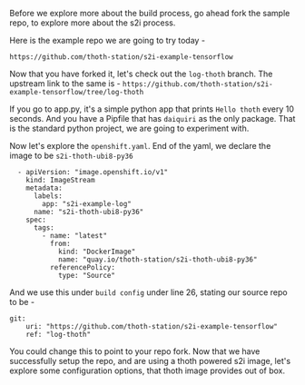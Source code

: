 Before we explore more about the build process, go ahead fork the sample repo,
to explore more about the s2i process. 

Here is the example repo we are going to try today - 

``https://github.com/thoth-station/s2i-example-tensorflow``

Now that you have forked it, let's check out the `log-thoth` branch.
The upstream link to the same is - `https://github.com/thoth-station/s2i-example-tensorflow/tree/log-thoth`

If you go to app.py, it's a simple python app that prints `Hello thoth` every 10 seconds. 
And you have a Pipfile that has `daiquiri` as the only package. That is the standard python project, we are going to experiment with. 

Now let's explore the `openshift.yaml`. 
End of the yaml, we declare the image to be `s2i-thoth-ubi8-py36`
```
  - apiVersion: "image.openshift.io/v1"
    kind: ImageStream
    metadata:
      labels:
        app: "s2i-example-log"
      name: "s2i-thoth-ubi8-py36"
    spec:
      tags:
        - name: "latest"
          from:
            kind: "DockerImage"
            name: "quay.io/thoth-station/s2i-thoth-ubi8-py36"
          referencePolicy:
            type: "Source"
```
And we use this under `build config` under line 26, stating our source repo to be - 
```
git:
    uri: "https://github.com/thoth-station/s2i-example-tensorflow"
    ref: "log-thoth"
```
You could change this to point to your repo fork.
Now that we have successfully setup the repo, and are using a thoth powered s2i image, let's explore some configuration options, that 
thoth image provides out of box. 